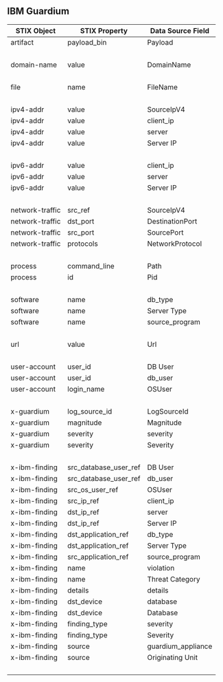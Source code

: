 ## IBM Guardium
| STIX Object | STIX Property | Data Source Field |
|--|--|--|
| artifact | payload_bin | Payload |
| <br> | | |
| domain-name | value | DomainName |
| <br> | | |
| file | name | FileName |
| <br> | | |
| ipv4-addr | value | SourceIpV4 |
| ipv4-addr | value | client_ip |
| ipv4-addr | value | server |
| ipv4-addr | value | Server IP |
| <br> | | |
| ipv6-addr | value | client_ip |
| ipv6-addr | value | server |
| ipv6-addr | value | Server IP |
| <br> | | |
| network-traffic | src_ref | SourceIpV4 |
| network-traffic | dst_port | DestinationPort |
| network-traffic | src_port | SourcePort |
| network-traffic | protocols | NetworkProtocol |
| <br> | | |
| process | command_line | Path |
| process | id | Pid |
| <br> | | |
| software | name | db_type |
| software | name | Server Type |
| software | name | source_program |
| <br> | | |
| url | value | Url |
| <br> | | |
| user-account | user_id | DB User |
| user-account | user_id | db_user |
| user-account | login_name | OSUser |
| <br> | | |
| x-guardium | log_source_id | LogSourceId |
| x-guardium | magnitude | Magnitude |
| x-guardium | severity | severity |
| x-guardium | severity | Severity |
| <br> | | |
| x-ibm-finding | src_database_user_ref | DB User |
| x-ibm-finding | src_database_user_ref | db_user |
| x-ibm-finding | src_os_user_ref | OSUser |
| x-ibm-finding | src_ip_ref | client_ip |
| x-ibm-finding | dst_ip_ref | server |
| x-ibm-finding | dst_ip_ref | Server IP |
| x-ibm-finding | dst_application_ref | db_type |
| x-ibm-finding | dst_application_ref | Server Type |
| x-ibm-finding | src_application_ref | source_program |
| x-ibm-finding | name | violation |
| x-ibm-finding | name | Threat Category |
| x-ibm-finding | details | details |
| x-ibm-finding | dst_device | database |
| x-ibm-finding | dst_device | Database |
| x-ibm-finding | finding_type | severity |
| x-ibm-finding | finding_type | Severity |
| x-ibm-finding | source | guardium_appliance |
| x-ibm-finding | source | Originating Unit |
| <br> | | |
